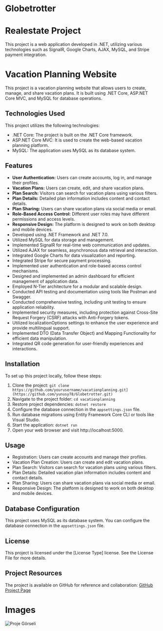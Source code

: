 # Globetrotter

# Realestate Project

This project is a web application developed in .NET, utilizing various technologies such as SignalR, Google Charts, AJAX, MySQL, and Stripe payment integration.
# Vacation Planning Website

This project is a vacation planning website that allows users to create, manage, and share vacation plans. It is built using .NET Core, ASP.NET Core MVC, and MySQL for database operations.

## Technologies Used

This project utilizes the following technologies:

- .NET Core: The project is built on the .NET Core framework.
- ASP.NET Core MVC: It is used to create the web-based vacation planning platform.
- MySQL: The application uses MySQL as its database system.

## Features

- **User Authentication:** Users can create accounts, log in, and manage their profiles.
- **Vacation Plans:** Users can create, edit, and share vacation plans.
- **Plan Search:** Visitors can search for vacation plans using various filters.
- **Plan Details:** Detailed plan information includes content and contact details.
- **Plan Sharing:** Users can share vacation plans via social media or email.
- **Role-Based Access Control:** Different user roles may have different permissions and access levels.
- **Responsive Design:** The platform is designed to work on both desktop and mobile devices.
- Developed using .NET Framework and .NET 7.0.
- Utilized MySQL for data storage and management.
- Implemented SignalR for real-time web communication and updates.
- Utilized AJAX for seamless, asynchronous data retrieval and interaction.
- Integrated Google Charts for data visualization and reporting.
- Integrated Stripe for secure payment processing.
- Implemented user authentication and role-based access control mechanisms.
- Designed and implemented an admin dashboard for efficient management of application data.
- Employed N-Tier architecture for a modular and scalable design.
- Conducted API testing and documentation using tools like Postman and Swagger.
- Conducted comprehensive testing, including unit testing to ensure application reliability.
- Implemented security measures, including protection against Cross-Site Request Forgery (CSRF) attacks with Anti-Forgery tokens.
- Utilized localizationOptions settings to enhance the user experience and provide multilingual support.
- Implemented DTO (Data Transfer Object) and Mapping Functionality for efficient data manipulation.
- Integrated QR code generation for user-friendly experiences and interactions.


## Installation

To set up this project locally, follow these steps:

1. Clone the project: `git clone https://github.com/yourusername/vacationplanning.git](https://github.com/yunusy78/Globetrotter.git)`
2. Navigate to the project folder: `cd vacationplanning`
3. Restore project dependencies: `dotnet restore`
4. Configure the database connection in the `appsettings.json` file.
5. Run database migrations using Entity Framework Core CLI or tools like Visual Studio.
6. Start the application: `dotnet run`
7. Open your web browser and visit http://localhost:5000.

## Usage

- Registration: Users can create accounts and manage their profiles.
- Vacation Plan Creation: Users can create and edit vacation plans.
- Plan Search: Visitors can search for vacation plans using various filters.
- Plan Details: Detailed vacation plan information includes content and contact details.
- Plan Sharing: Users can share vacation plans via social media or email.
- Responsive Design: The platform is designed to work on both desktop and mobile devices.

## Database Configuration

This project uses MySQL as its database system.
You can configure the database connection in the `appsettings.json` file.

## License

This project is licensed under the [License Type] license. See the License File for more details.


## Project Resources

The project is available on GitHub for reference and collaboration: [GitHub Project Page](https://github.com/yunusy78/Globetrotter.git)

# Images

![Proje Görseli](link/to/your/project/image.png)

